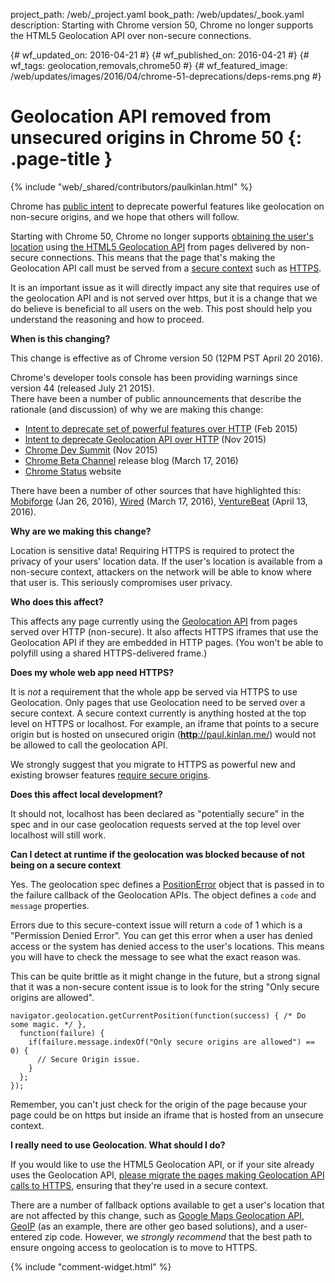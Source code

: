 project_path: /web/_project.yaml
book_path: /web/updates/_book.yaml
description: Starting with Chrome version 50, Chrome no longer supports the HTML5  Geolocation API over non-secure connections.

{# wf_updated_on: 2016-04-21 #}
{# wf_published_on: 2016-04-21 #}
{# wf_tags: geolocation,removals,chrome50 #}
{# wf_featured_image: /web/updates/images/2016/04/chrome-51-deprecations/deps-rems.png #}

# Geolocation API removed from unsecured origins in Chrome 50 {: .page-title }

{% include "web/_shared/contributors/paulkinlan.html" %}



Chrome has [public intent](https://sites.google.com/a/chromium.org/dev/Home/chromium-security/deprecating-powerful-features-on-insecure-origins) 
to deprecate powerful features like geolocation on non-secure origins, and we 
hope that others will follow.

Starting with Chrome 50, Chrome no longer supports [obtaining the user's 
location](/web/fundamentals/native-hardware/user-location/obtain-location?hl=en) 
using [the HTML5 Geolocation 
API](https://developer.mozilla.org/en-US/docs/Web/API/Geolocation/Using_geolocation) 
from pages delivered by non-secure connections. This means that the page that's 
making the Geolocation API call must be served from a [secure context](https://w3c.github.io/webappsec-secure-contexts/) such as 
[HTTPS](/web/fundamentals/security/encrypt-in-transit/?hl=en). 

It is an important issue as it will directly impact any site that requires use 
of the geolocation API and is not served over https, but it is a change that we do 
believe is beneficial to all users on the web. This post should help you 
understand the reasoning and how to proceed. 

**When is this changing?**

This change is effective as of Chrome version 50 (12PM PST April 20 2016). 

Chrome's developer tools console has been providing warnings since version 44 
(released July 21 2015).    
There have been a number of public announcements that describe the rationale 
(and discussion) of why we are making this change:

* [Intent to deprecate set of powerful features over HTTP](https://groups.google.com/a/chromium.org/forum/#!msg/blink-dev/2LXKVWYkOus/gT-ZamfwAKsJ) 
   (Feb 2015)
* [Intent to deprecate Geolocation API over HTTP](https://groups.google.com/a/chromium.org/forum/#!topic/blink-dev/ylz0Zoph76A) 
  (Nov 2015)
* [Chrome Dev Summit](https://www.youtube.com/watch?v=9WuP4KcDBpI&t=31m0s) (Nov 
  2015)
* [Chrome Beta Channel](http://blog.chromium.org/2016/03/chrome-50-beta-push-notification.html) 
  release blog (March 17, 2016)
* [Chrome Status](https://www.chromestatus.com/feature/5636088701911040) website

There have been a number of other sources that have highlighted this: 
[Mobiforge](https://mobiforge.com/news-comment/no-https-then-bye-bye-geolocation-in-chrome-50) (Jan 26, 2016), 
[Wired](http://www.wired.com/2016/03/https-adoption-google-report/) (March 17, 2016), 
[VentureBeat](http://venturebeat.com/2016/04/13/chrome-50-arrives-with-push-notification-improvements-and-declarative-preload/) 
(April 13, 2016).

**Why are we making this change?**

Location is sensitive data! Requiring HTTPS is required to protect the privacy 
of your users' location data. If the user's location is available from a 
non-secure context, attackers on the network will be able to know where that 
user is. This seriously compromises user privacy.

**Who does this affect?**

This affects any page currently using the [Geolocation 
API](https://developer.mozilla.org/en-US/docs/Web/API/Geolocation/Using_geolocation) 
from pages served over HTTP (non-secure). It also affects HTTPS iframes that use 
the Geolocation API if they are embedded in HTTP pages. (You won't be able to 
polyfill using a shared HTTPS-delivered frame.)

**Does my whole web app need HTTPS?**

It is _not_ a requirement that the whole app be served via HTTPS to use 
Geolocation. Only pages that use Geolocation need to be served over a secure 
context.  A secure context currently is anything hosted at the top level on 
HTTPS or localhost. For example, an iframe that points to a secure origin but is 
hosted on unsecured origin (**[http](http://paul.kinlan.me/)**[://paul.kinlan.me/](http://paul.kinlan.me/)) 
would not be allowed to call the geolocation API.

We strongly suggest that you migrate to HTTPS as powerful new and existing 
browser features [require secure 
origins](https://www.chromium.org/Home/chromium-security/prefer-secure-origins-for-powerful-new-features).

**Does this affect local development?**

It should not, localhost has been declared as "potentially secure" in the spec 
and in our case geolocation requests served at the top level over localhost will 
still work.

**Can I detect at runtime if the geolocation was blocked because of not being on a secure context**

Yes. The geolocation spec defines a [PositionError](https://dev.w3.org/geo/api/spec-source.html#position_error_interface)
object that is passed in to the failure callback of the Geolocation APIs.  The object
defines a `code` and `message` properties.  

Errors due to this secure-context issue will return a `code` of 1 which is a "Permission Denied Error".
You can get this error when a user has denied access or the system has denied access to the user's 
locations. This means you will have to check the message to see what the exact reason was.

This can be quite brittle as it might change in the future, but a strong signal that it was 
a non-secure content issue is to look for the string "Only secure origins are allowed".


    navigator.geolocation.getCurrentPosition(function(success) { /* Do some magic. */ },
      function(failure) {
        if(failure.message.indexOf("Only secure origins are allowed") == 0) {
          // Secure Origin issue.
        }
      };
    });
     

Remember, you can't just check for the origin of the page because your page could be on https but inside
an iframe that is hosted from an unsecure context.

**I really need to use Geolocation. What should I do?**

If you would like to use the HTML5 Geolocation API, or if your site already uses 
the Geolocation API, [please migrate the pages making Geolocation API calls to 
HTTPS](https://www.chromium.org/Home/chromium-security/education/tls#TOC-TLS-Resources-for-Developers-and-Site-Operators), 
ensuring that they're used in a secure context.

There are a number of fallback options available to get a user's location that 
are not affected by this change, such as [Google Maps Geolocation 
API](/maps/documentation/geolocation/intro#overview), 
[GeoIP](https://www.maxmind.com/en/geoip2-precision-services) (as an example, 
there are other geo based solutions), and a user-entered zip code. However, we 
_strongly recommend_ that the best path to ensure ongoing access to geolocation 
is to move to HTTPS.


{% include "comment-widget.html" %}
